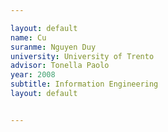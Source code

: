 ```yaml
---

layout: default
name: Cu  
suranme: Nguyen Duy
university: University of Trento
advisor: Tonella Paolo
year: 2008
subtitle: Information Engineering
layout: default


---
```

